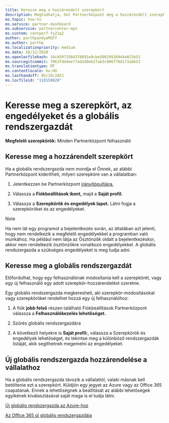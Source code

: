 ```yaml
---
title: Keresse meg a hozzárendelt szerepkört
description: Megtudhatja, hol Partnerközpont meg a hozzárendelt szerepkört, az engedélyeket és a globális rendszergazdát.
ms.topic: how-to
ms.service: partner-dashboard
ms.subservice: partnercenter-mpn
ms.custom: contperf-fy21q2
author: parthpandyaMSFT
ms.author: parthp
ms.localizationpriority: medium
ms.date: 10/12/2020
ms.openlocfilehash: 10cb5971584378691e9cbe50029926944e023b51
ms.sourcegitcommit: 7063fdddee77ad2d8e627ab3c806f76d173ab652
ms.translationtype: MT
ms.contentlocale: hu-HU
ms.lasthandoff: 05/19/2021
ms.locfileid: "110150828"
---
```

# <a name="find-your-role-your-permissions-and-your-global-admin"></a>Keresse meg a szerepkört, az engedélyeket és a globális rendszergazdát


**Megfelelő szerepkörök:** Minden Partnerközpont felhasználó

## <a name="find-the-role-youve-been-assigned"></a>Keresse meg a hozzárendelt szerepkört

Ha a globális rendszergazda nem mondja el Önnek, az alábbi Partnerközpont kiderítheti, milyen szerepköre van a vállalatban:

1. Jelentkezzen be Partnerközpont [irányítópultjára.](https://partner.microsoft.com/dashboard/home)

1. Válassza a **Fiókbeállítások ikont,** majd a **Saját profil.**
 
1. Válassza a **Szerepkörök és engedélyek lapot.** Látni fogja a szerepköröket és az engedélyeket.
 
>[!Note]
>Ha nem lát egy programot a bejelentkezés során, az általában azt jelenti, hogy nem rendelkezik a megfelelő engedélyekkel a programban való munkához. Ha például nem látja az Ösztönzők oldalt a bejelentkezéskor, akkor nem rendelkezik ösztönzőkre vonatkozó engedélyekkel. A globális rendszergazda a szükséges engedélyeket is meg tudja adni.

## <a name="find-your-global-admin"></a>Keresse meg a globális rendszergazdát

Előfordulhat, hogy egy felhasználónak módosítania kell a szerepkörét, vagy egy új felhasználó egy adott szerepkör-hozzárendelést szeretne.

Egy globális rendszergazda megkeresheti, aki szerepkör-módosításokat vagy szerepköröket rendelhet hozzá egy új felhasználóhoz: 

1. A fiók **jobb felső** részen található Fiókbeállítások Partnerközpont válassza a **Felhasználókezelés lehetőséget.**

1. Szűrés globális rendszergazdára

1. A következő helyekre is **Saját profil:**, válassza a Szerepkörök és engedélyek lehetőséget, és tekintse meg a különböző rendszergazdák listáját, akik segíthetnek megemelni az engedélyeket.  


## <a name="get-a-new-global-admin-assigned-to-your-company"></a>Új globális rendszergazda hozzárendelése a vállalathoz

Ha a globális rendszergazda távozik a vállalattól, valaki másnak kell betöltenie ezt a szerepkört. Küldjön egy jegyet az Azure vagy az Office 365 csapatának. Ennek a lehetőségnek a beállítását az alábbi lehetőségek egyikének kiválasztásával saját maga is el tudja látni.

[Új globális rendszergazda az Azure-hoz](https://support.microsoft.com/help/4505981/what-to-do-if-the-only-admin-for-your-mpn-program-has-left-the-company)

[Az Office 365 új globális rendszergazdája](https://admin.microsoft.com/)

